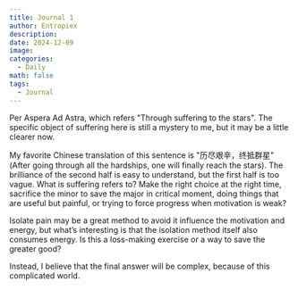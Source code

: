 ```yaml
---
title: Journal 1
author: Entropiex
description: 
date: 2024-12-09
image: 
categories:
  - Daily
math: false
tags:
  - Journal
---
```

Per Aspera Ad Astra, which refers "Through suffering to the stars". The specific object of suffering here is still a mystery to me, but it may be a little clearer now. 

My favorite Chinese translation of this sentence is "历尽艰辛，终抵群星" (After going through all the hardships, one will finally reach the stars). The brilliance of the second half is easy to understand, but the first half is too vague. What is suffering refers to? Make the right choice at the right time, sacrifice the minor to save the major in critical moment, doing things that are useful but painful, or trying to force progress when motivation is weak?

Isolate pain may be a great method to avoid it influence the motivation and energy, but what’s interesting is that the isolation method itself also consumes energy. Is this a loss-making exercise or a way to save the greater good?

Instead, I believe that the final answer will be complex, because of this complicated world. 